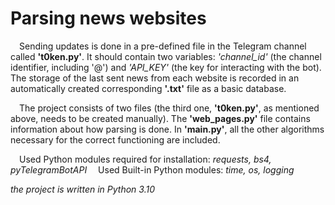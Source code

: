 # Parsing news websites
&emsp;Sending updates is done in a pre-defined file in the Telegram channel called **'t0ken.py'**. It should contain two variables:
_'channel_id'_ (the channel identifier, including '@') and _'API_KEY'_ (the key for interacting with the bot). The storage
of the last sent news from each website is recorded in an automatically created corresponding **'.txt'** file as a basic database.

&emsp;The project consists of two files (the third one, **'t0ken.py'**, as mentioned above, needs to be created manually).
The **'web_pages.py'** file contains information about how parsing is done. In **'main.py'**, all the other algorithms
necessary for the correct functioning are included.

&emsp;Used Python modules required for installation: _requests, bs4, pyTelegramBotAPI_
&emsp;Used Built-in Python modules: _time, os, logging_

_the project is written in Python 3.10_
